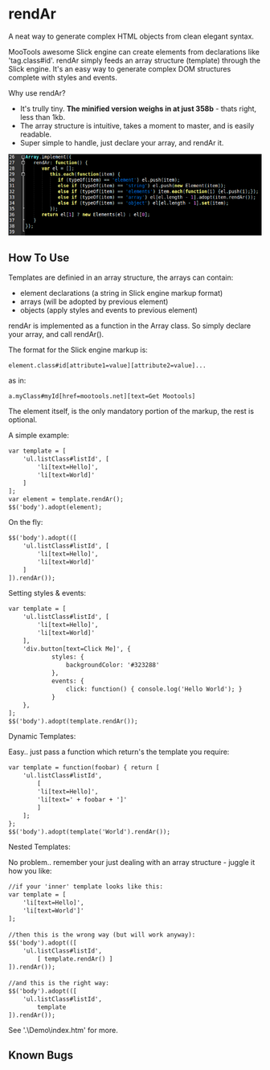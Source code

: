 rendAr
======

A neat way to generate complex HTML objects from clean elegant syntax.

MooTools awesome Slick engine can create elements from declarations like 'tag.class#id'. rendAr simply feeds an array structure (template) through the Slick engine. It's an easy way to generate complex DOM structures complete with styles and events. 

Why use rendAr? 
 - It's trully tiny. **The minified version weighs in at just 358b** - thats right, less than 1kb. 
 - The array structure is intuitive, takes a moment to master, and is easily readable.
 - Super simple to handle, just declare your array, and rendAr it.

![Screenshot](http://github.com/Mr5o1/rendAr/raw/master/screenshot.png)

How To Use
----------

Templates are definied in an array structure, the arrays can contain:
 - element declarations (a string in Slick engine markup format)
 - arrays (will be adopted by previous element)
 - objects (apply styles and events to previous element)
 
rendAr is implemented as a function in the Array class. So simply declare your array, and call rendAr().

The format for the Slick engine markup is:

	element.class#id[attribute1=value][attribute2=value]...

as in:

	a.myClass#myId[href=mootools.net][text=Get Mootools]

The element itself, is the only mandatory portion of the markup, the rest is optional.

A simple example:

	var template = [
		'ul.listClass#listId', [
			'li[text=Hello]',
			'li[text=World]'
		]
	];
	var element = template.rendAr();
	$$('body').adopt(element);
	
On the fly:

	$$('body').adopt(([
		'ul.listClass#listId', [
			'li[text=Hello]',
			'li[text=World]'
		]
	]).rendAr());
	
Setting styles & events:

	var template = [
		'ul.listClass#listId', [
			'li[text=Hello]',
			'li[text=World]'
		],
		'div.button[text=Click Me]', {
				styles: {
					backgroundColor: '#323288'
				},
				events: {
					click: function() { console.log('Hello World'); }
				}
		},
	];
	$$('body').adopt(template.rendAr());

Dynamic Templates:

Easy.. just pass a function which return's the template you require:

	var template = function(foobar) { return [
		'ul.listClass#listId', 
			[
			'li[text=Hello]',
			'li[text=' + foobar + ']'
			]
		];
	};
	$$('body').adopt(template('World').rendAr());
	
Nested Templates:

No problem.. remember your just dealing with an array structure - juggle it how you like:

	//if your 'inner' template looks like this:
	var template = [
		'li[text=Hello]',
		'li[text=World']'
	];

	//then this is the wrong way (but will work anyway):
	$$('body').adopt(([
		'ul.listClass#listId', 
			[ template.rendAr() ]
	]).rendAr());

	//and this is the right way:
	$$('body').adopt(([
		'ul.listClass#listId', 
			template
	]).rendAr());
	
See '.\Demo\index.htm' for more.

Known Bugs
----------
